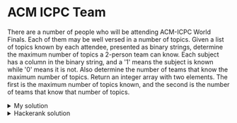 # ACM ICPC Team
There are a number of people who will be attending ACM-ICPC World Finals.
Each of them may be well versed in a number of topics. Given a list of
topics known by each attendee, presented as binary strings, determine the
maximum number of topics a 2-person team can know. Each subject has a column
in the binary string, and a '1' means the subject is known while '0' means
it is not. Also determine the number of teams that know the maximum number
of topics. Return an integer array with two elements. The first is the
maximum number of topics known, and the second is the number of teams that
know that number of topics.

<details>
<summary>My solution</summary>
code here
</details>

<details>
<summary>Hackerank solution</summary>
code here
</details>